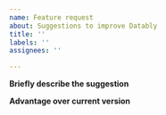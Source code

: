 ```yaml
---
name: Feature request
about: Suggestions to improve Datably
title: ''
labels: ''
assignees: ''

---
```


**Briefly describe the suggestion**

**Advantage over current version**
